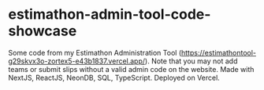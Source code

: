 # estimathon-admin-tool-code-showcase
Some code from my Estimathon Administration Tool (https://estimathontool-g29skvx3o-zortex5-e43b1837.vercel.app/). Note that you may not add teams or submit slips without a valid admin code on the website.
Made with NextJS, ReactJS, NeonDB, SQL, TypeScript.
Deployed on Vercel.
